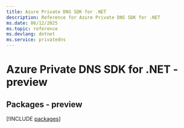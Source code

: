 ```yaml
---
title: Azure Private DNS SDK for .NET
description: Reference for Azure Private DNS SDK for .NET
ms.date: 06/12/2025
ms.topic: reference
ms.devlang: dotnet
ms.service: privatedns
---
```

# Azure Private DNS SDK for .NET - preview
## Packages - preview
[!INCLUDE [packages](private-dns-index.md)]